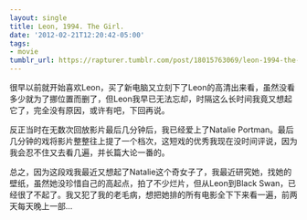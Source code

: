 ```yaml
---
layout: single
title: Leon, 1994. The Girl.
date: '2012-02-21T12:20:42-05:00'
tags:
- movie
tumblr_url: https://rapturer.tumblr.com/post/18015763069/leon-1994-the-girl
---
```

很早以前就开始喜欢Leon，买了新电脑又立刻下了Leon的高清出来看，虽然没看多少就为了挪位置而删了，但Leon我早已无法忘却，时隔这么长时间我竟又想起它了，完全没有原因，或许有吧，下回再说。

反正当时在无数次回放影片最后几分钟后，我已经爱上了Natalie Portman。最后几分钟的戏将影片整整往上提了一个档次，这短戏的优秀我现在没时间评说，因为我会忍不住又去看几遍，并长篇大论一番的。

总之，因为这段戏我最近又想起了Natalie这个奇女子了，我最近研究她，找她的壁纸，虽然她没珍惜自己的高起点，拍了不少烂片，但从Leon到Black Swan，已经很了不起了。我又犯了我的老毛病，想把她排的所有电影全下下来看一遍，前两天每天晚上一部…


